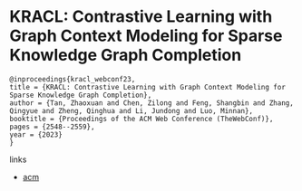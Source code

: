 # KRACL: Contrastive Learning with Graph Context Modeling for Sparse Knowledge Graph Completion

```
@inproceedings{kracl_webconf23,
title = {KRACL: Contrastive Learning with Graph Context Modeling for Sparse Knowledge Graph Completion},
author = {Tan, Zhaoxuan and Chen, Zilong and Feng, Shangbin and Zhang, Qingyue and Zheng, Qinghua and Li, Jundong and Luo, Minnan},
booktitle = {Proceedings of the ACM Web Conference (TheWebConf)},
pages = {2548--2559},
year = {2023}
}
```

links
- [acm](https://dl.acm.org/doi/10.1145/3543507.3583412)
